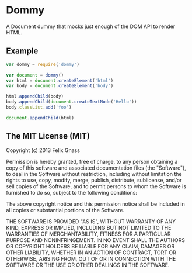 # Dommy

A Document dummy that mocks just enough of the DOM API to render HTML.

## Example

```js
var dommy = require('dommy')

var document = dommy()
var html = document.createElement('html')
var body = document.createElement('body')

html.appendChild(body)
body.appendChild(document.createTextNode('Hello'))
body.classList.add('foo')

document.appendChild(html)
```

## The MIT License (MIT)

Copyright (c) 2013 Felix Gnass

Permission is hereby granted, free of charge, to any person obtaining a copy
of this software and associated documentation files (the "Software"), to deal
in the Software without restriction, including without limitation the rights
to use, copy, modify, merge, publish, distribute, sublicense, and/or sell
copies of the Software, and to permit persons to whom the Software is
furnished to do so, subject to the following conditions:

The above copyright notice and this permission notice shall be included in
all copies or substantial portions of the Software.

THE SOFTWARE IS PROVIDED "AS IS", WITHOUT WARRANTY OF ANY KIND, EXPRESS OR
IMPLIED, INCLUDING BUT NOT LIMITED TO THE WARRANTIES OF MERCHANTABILITY,
FITNESS FOR A PARTICULAR PURPOSE AND NONINFRINGEMENT. IN NO EVENT SHALL THE
AUTHORS OR COPYRIGHT HOLDERS BE LIABLE FOR ANY CLAIM, DAMAGES OR OTHER
LIABILITY, WHETHER IN AN ACTION OF CONTRACT, TORT OR OTHERWISE, ARISING FROM,
OUT OF OR IN CONNECTION WITH THE SOFTWARE OR THE USE OR OTHER DEALINGS IN
THE SOFTWARE.
